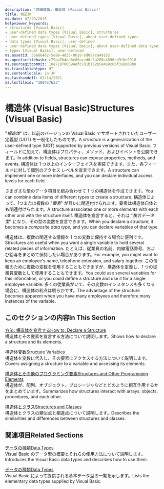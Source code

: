 ```yaml
---
description: '詳細情報: 構造体 (Visual Basic)'
title: 構造体
ms.date: 07/20/2015
helpviewer_keywords:
- structures [Visual Basic]
- user-defined data types [Visual Basic], structures
- user-defined types [Visual Basic], about user-defined types
- data types [Visual Basic], user-defined
- user-defined data types [Visual Basic], about user-defined data types
- types [Visual Basic], user-defined
ms.assetid: 55e86462-5e99-4d33-8018-6d097ca491b2
ms.openlocfilehash: c79ba7b4ea8e80aced6c2a280c4896ed9f8c9916
ms.sourcegitcommit: 10e719780594efc781b15295e499c66f316068b8
ms.translationtype: HT
ms.contentlocale: ja-JP
ms.lasthandoff: 02/14/2021
ms.locfileid: "100427623"
---
```

# <a name="structures-visual-basic"></a><span data-ttu-id="b2c41-103">構造体 (Visual Basic)</span><span class="sxs-lookup"><span data-stu-id="b2c41-103">Structures (Visual Basic)</span></span>

<span data-ttu-id="b2c41-104">"*構造体*" は、以前のバージョンの Visual Basic でサポートされていたユーザー定義型 (UDT) を一般化したものです。</span><span class="sxs-lookup"><span data-stu-id="b2c41-104">A *structure* is a generalization of the user-defined type (UDT) supported by previous versions of Visual Basic.</span></span> <span data-ttu-id="b2c41-105">フィールドに加えて、構造体はプロパティ、メソッド、およびイベントを公開できます。</span><span class="sxs-lookup"><span data-stu-id="b2c41-105">In addition to fields, structures can expose properties, methods, and events.</span></span> <span data-ttu-id="b2c41-106">構造体は 1 つ以上のインターフェイスを実装できます。また、各フィールドに対して個別のアクセス レベルを宣言できます。</span><span class="sxs-lookup"><span data-stu-id="b2c41-106">A structure can implement one or more interfaces, and you can declare individual access levels for each field.</span></span>  
  
 <span data-ttu-id="b2c41-107">さまざまな型のデータ項目を組み合わせて 1 つの構造体を作成できます。</span><span class="sxs-lookup"><span data-stu-id="b2c41-107">You can combine data items of different types to create a structure.</span></span> <span data-ttu-id="b2c41-108">構造体によって、1つまたは複数の "*要素*" が互いに関連付けられます。要素は構造体自体とも関連付けられます。</span><span class="sxs-lookup"><span data-stu-id="b2c41-108">A structure associates one or more *elements* with each other and with the structure itself.</span></span> <span data-ttu-id="b2c41-109">構造体を宣言すると、それは "*複合データ型*" になり、その型の変数を宣言できます。</span><span class="sxs-lookup"><span data-stu-id="b2c41-109">When you declare a structure, it becomes a *composite data type*, and you can declare variables of that type.</span></span>  
  
 <span data-ttu-id="b2c41-110">構造体は、複数の関連する情報を 1 つの変数に保持する場合に便利です。</span><span class="sxs-lookup"><span data-stu-id="b2c41-110">Structures are useful when you want a single variable to hold several related pieces of information.</span></span> <span data-ttu-id="b2c41-111">たとえば、従業員の名前、内線電話番号、および給与をまとめて保持したい場合があります。</span><span class="sxs-lookup"><span data-stu-id="b2c41-111">For example, you might want to keep an employee's name, telephone extension, and salary together.</span></span> <span data-ttu-id="b2c41-112">この情報のために複数の変数を使用することもできますが、構造体を定義し、1 つの従業員変数として使用することもできます。</span><span class="sxs-lookup"><span data-stu-id="b2c41-112">You could use several variables for this information, or you could define a structure and use it for a single employee variable.</span></span> <span data-ttu-id="b2c41-113">多くの従業員がいて、その変数のインスタンスも多くなる場合に、構造体の利点は明らかです。</span><span class="sxs-lookup"><span data-stu-id="b2c41-113">The advantage of the structure becomes apparent when you have many employees and therefore many instances of the variable.</span></span>  
  
## <a name="in-this-section"></a><span data-ttu-id="b2c41-114">このセクションの内容</span><span class="sxs-lookup"><span data-stu-id="b2c41-114">In This Section</span></span>  

 [<span data-ttu-id="b2c41-115">方法: 構造体を宣言する</span><span class="sxs-lookup"><span data-stu-id="b2c41-115">How to: Declare a Structure</span></span>](how-to-declare-a-structure.md)  
 <span data-ttu-id="b2c41-116">構造体とその要素を宣言する方法について説明します。</span><span class="sxs-lookup"><span data-stu-id="b2c41-116">Shows how to declare a structure and its elements.</span></span>  
  
 [<span data-ttu-id="b2c41-117">構造体変数</span><span class="sxs-lookup"><span data-stu-id="b2c41-117">Structure Variables</span></span>](structure-variables.md)  
 <span data-ttu-id="b2c41-118">構造体を変数に代入し、その要素にアクセスする方法について説明します。</span><span class="sxs-lookup"><span data-stu-id="b2c41-118">Covers assigning a structure to a variable and accessing its elements.</span></span>  
  
 [<span data-ttu-id="b2c41-119">構造体とその他のプログラミング要素</span><span class="sxs-lookup"><span data-stu-id="b2c41-119">Structures and Other Programming Elements</span></span>](structures-and-other-programming-elements.md)  
 <span data-ttu-id="b2c41-120">構造体が、配列、オブジェクト、プロシージャなどとどのように相互作用するかをまとめています。</span><span class="sxs-lookup"><span data-stu-id="b2c41-120">Summarizes how structures interact with arrays, objects, procedures, and each other.</span></span>  
  
 [<span data-ttu-id="b2c41-121">構造体とクラス</span><span class="sxs-lookup"><span data-stu-id="b2c41-121">Structures and Classes</span></span>](structures-and-classes.md)  
 <span data-ttu-id="b2c41-122">構造体とクラスの類似点と相違点について説明します。</span><span class="sxs-lookup"><span data-stu-id="b2c41-122">Describes the similarities and differences between structures and classes.</span></span>  
  
## <a name="related-sections"></a><span data-ttu-id="b2c41-123">関連項目</span><span class="sxs-lookup"><span data-stu-id="b2c41-123">Related Sections</span></span>  

 [<span data-ttu-id="b2c41-124">データの種類</span><span class="sxs-lookup"><span data-stu-id="b2c41-124">Data Types</span></span>](index.md)  
 <span data-ttu-id="b2c41-125">Visual Basic のデータ型の概要とそれらの使用方法について説明します。</span><span class="sxs-lookup"><span data-stu-id="b2c41-125">Introduces the Visual Basic data types and describes how to use them.</span></span>  
  
 [<span data-ttu-id="b2c41-126">データの種類</span><span class="sxs-lookup"><span data-stu-id="b2c41-126">Data Types</span></span>](../../../language-reference/data-types/index.md)  
 <span data-ttu-id="b2c41-127">Visual Basic によって提供される基本データ型の一覧を示します。</span><span class="sxs-lookup"><span data-stu-id="b2c41-127">Lists the elementary data types supplied by Visual Basic.</span></span>
